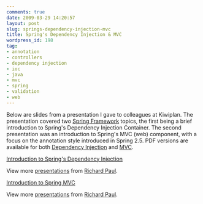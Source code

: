 ```yaml
---
comments: true
date: 2009-03-29 14:20:57
layout: post
slug: springs-dependency-injection-mvc
title: Spring's Dependency Injection & MVC
wordpress_id: 198
tag:
- annotation
- controllers
- dependency injection
- ioc
- java
- mvc
- spring
- validation
- web
---
```


Below are slides from a presentation I gave to colleagues at Kiwiplan. The presentation covered two [Spring Framework](http://www.springsource.org/) topics, the first being a brief introduction to Spring's Dependency Injection Container.  The second presentation was an introduction to Spring's MVC (web) component, with a focus on the annotation style introduced in Spring 2.5.  PDF versions are available for both [Dependency Injection](http://www.rapaul.com/wp-content/uploads/2009/03/spring_dependency_injection.pdf) and [MVC](http://www.rapaul.com/wp-content/uploads/2009/03/spring_mvc.pdf).



[Introduction to Spring's Dependency Injection](http://www.slideshare.net/rapaul/introduction-to-springs-dependency-injection?type=presentation)

View more [presentations](http://www.slideshare.net/) from [Richard Paul](http://www.slideshare.net/rapaul).





[Introduction to Spring MVC](http://www.slideshare.net/rapaul/introduction-to-spring-mvc?type=presentation)

View more [presentations](http://www.slideshare.net/) from [Richard Paul](http://www.slideshare.net/rapaul).
